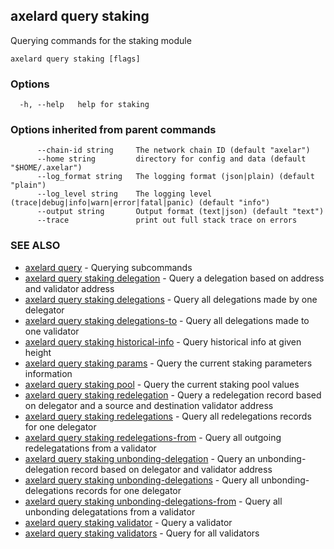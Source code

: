 ## axelard query staking

Querying commands for the staking module

```
axelard query staking [flags]
```

### Options

```
  -h, --help   help for staking
```

### Options inherited from parent commands

```
      --chain-id string     The network chain ID (default "axelar")
      --home string         directory for config and data (default "$HOME/.axelar")
      --log_format string   The logging format (json|plain) (default "plain")
      --log_level string    The logging level (trace|debug|info|warn|error|fatal|panic) (default "info")
      --output string       Output format (text|json) (default "text")
      --trace               print out full stack trace on errors
```

### SEE ALSO

- [axelard query](axelard_query.md)	 - Querying subcommands
- [axelard query staking delegation](axelard_query_staking_delegation.md)	 - Query a delegation based on address and validator address
- [axelard query staking delegations](axelard_query_staking_delegations.md)	 - Query all delegations made by one delegator
- [axelard query staking delegations-to](axelard_query_staking_delegations-to.md)	 - Query all delegations made to one validator
- [axelard query staking historical-info](axelard_query_staking_historical-info.md)	 - Query historical info at given height
- [axelard query staking params](axelard_query_staking_params.md)	 - Query the current staking parameters information
- [axelard query staking pool](axelard_query_staking_pool.md)	 - Query the current staking pool values
- [axelard query staking redelegation](axelard_query_staking_redelegation.md)	 - Query a redelegation record based on delegator and a source and destination validator address
- [axelard query staking redelegations](axelard_query_staking_redelegations.md)	 - Query all redelegations records for one delegator
- [axelard query staking redelegations-from](axelard_query_staking_redelegations-from.md)	 - Query all outgoing redelegatations from a validator
- [axelard query staking unbonding-delegation](axelard_query_staking_unbonding-delegation.md)	 - Query an unbonding-delegation record based on delegator and validator address
- [axelard query staking unbonding-delegations](axelard_query_staking_unbonding-delegations.md)	 - Query all unbonding-delegations records for one delegator
- [axelard query staking unbonding-delegations-from](axelard_query_staking_unbonding-delegations-from.md)	 - Query all unbonding delegatations from a validator
- [axelard query staking validator](axelard_query_staking_validator.md)	 - Query a validator
- [axelard query staking validators](axelard_query_staking_validators.md)	 - Query for all validators
